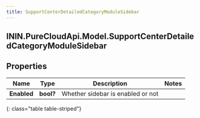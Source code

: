 ```yaml
---
title: SupportCenterDetailedCategoryModuleSidebar
---
```

## ININ.PureCloudApi.Model.SupportCenterDetailedCategoryModuleSidebar

## Properties

|Name | Type | Description | Notes|
|------------ | ------------- | ------------- | -------------|
| **Enabled** | **bool?** | Whether sidebar is enabled or not | |
{: class="table table-striped"}


